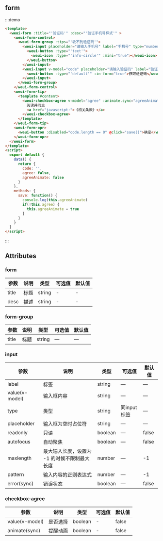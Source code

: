 ## form

:::demo

```html
<template>
  <weui-form :title="'验证码'" :desc="'验证手机号样式'" >
    <weui-form-control>
      <weui-form-group :tips="'收不到验证码'">
        <weui-input placeholder="请输入手机号" label="手机号" type="number" pattern="[0-9]*" right-slot :maxlength="11">
          <weui-button :type="'text'">
            <weui-icon :type="'info-circle'" :mini="true"></weui-icon>
          </weui-button>
        </weui-input>
        <weui-input v-model="code" placeholder="请输入验证码" label="验证码" type="number" pattern="[0-9]*" right-slot :maxlength="6">
          <weui-button :type="'default'" :in-form="true">获取验证码</weui-button>
        </weui-input>
      </weui-form-group>
    </weui-form-control>
    <weui-form-tip>
      <template #content>
        <weui-checkbox-agree v-model="agree" :animate.sync="agreeAnimate">
          阅读并同意
          <a href="javascript:">《相关条款》</a>
        </weui-checkbox-agree>
      </template>
    </weui-form-tip>
    <weui-form-opr>
      <weui-button :disabled="code.length == 0" @click="save()">确定</weui-button>
    </weui-form-opr>
  </weui-form>
</template>
<script>
  export default {
    data() {
      return {
        code: '',
        agree: false,
        agreeAnimate: false
      }
    },
    methods: {
      save: function() {
        console.log(this.agreeAnimate)
        if(!this.agree) {
          this.agreeAnimate = true
        }
      }
    }
  }
</script>
```

:::

## Attributes

### form

| 参数  | 说明 | 类型   | 可选值 | 默认值 |
| ----- | ---- | ------ | ------ | ------ |
| title | 标题 | string | -      | -      |
| desc  | 描述 | string | -      | -      |

### form-group

| 参数  | 说明 | 类型   | 可选值 | 默认值 |
| ----- | ---- | ------ | ------ | ------ |
| title | 标题 | string | —      | —      |

### input

| 参数           | 说明                                         | 类型    | 可选值      | 默认值 |
| -------------- | -------------------------------------------- | ------- | ----------- | ------ |
| label          | 标签                                         | string  | —           | —      |
| value(v-model) | 输入框内容                                   | string  | —           | —      |
| type           | 类型                                         | string  | 同input标签 | —      |
| placeholder    | 输入框为空时占位符                           | string  | —           | —      |
| readonly       | 只读                                         | boolean | —           | false  |
| autofocus      | 自动聚焦                                     | boolean | —           | false  |
| maxlength      | 最大输入长度，设置为 -1 的时候不限制最大长度 | number  | —           | -1     |
| pattern        | 输入内容的正则表达式                         | number  | —           | -1     |
| error(sync)    | 错误状态                                     | boolean | —           | false  |

### checkbox-agree

| 参数           | 说明     | 类型    | 可选值 | 默认值 |
| -------------- | -------- | ------- | ------ | ------ |
| value(v-model) | 是否选择 | boolean | -      | false  |
| animate(sync)  | 提醒动画 | boolean | -      | false  |
